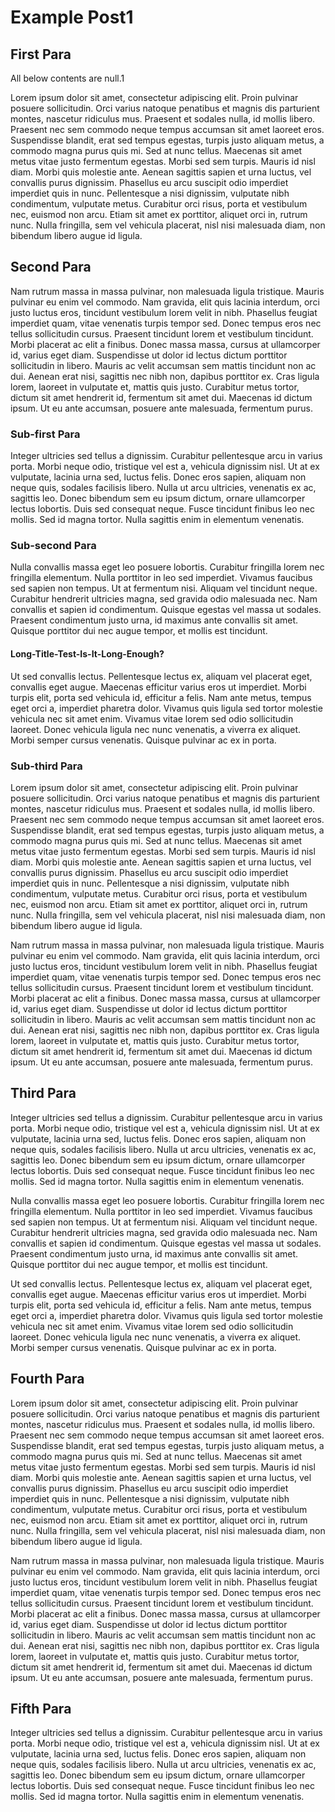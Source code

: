 <!-- tags: computer, book -->

<!-- collect
{
  "data": {
    "type": "json",
    "keywords": ["json", "collect"]
  }
}
-->

<div id="tocw"></div>
<div id="tock"></div>

# Example Post1



## First Para
All below contents are null.1

Lorem ipsum dolor sit amet, consectetur adipiscing elit. Proin pulvinar posuere sollicitudin. Orci varius natoque penatibus et magnis dis parturient montes, nascetur ridiculus mus. Praesent et sodales nulla, id mollis libero. Praesent nec sem commodo neque tempus accumsan sit amet laoreet eros. Suspendisse blandit, erat sed tempus egestas, turpis justo aliquam metus, a commodo magna purus quis mi. Sed at nunc tellus. Maecenas sit amet metus vitae justo fermentum egestas. Morbi sed sem turpis. Mauris id nisl diam. Morbi quis molestie ante. Aenean sagittis sapien et urna luctus, vel convallis purus dignissim. Phasellus eu arcu suscipit odio imperdiet imperdiet quis in nunc. Pellentesque a nisi dignissim, vulputate nibh condimentum, vulputate metus. Curabitur orci risus, porta et vestibulum nec, euismod non arcu. Etiam sit amet ex porttitor, aliquet orci in, rutrum nunc. Nulla fringilla, sem vel vehicula placerat, nisl nisi malesuada diam, non bibendum libero augue id ligula.

## Second Para
Nam rutrum massa in massa pulvinar, non malesuada ligula tristique. Mauris pulvinar eu enim vel commodo. Nam gravida, elit quis lacinia interdum, orci justo luctus eros, tincidunt vestibulum lorem velit in nibh. Phasellus feugiat imperdiet quam, vitae venenatis turpis tempor sed. Donec tempus eros nec tellus sollicitudin cursus. Praesent tincidunt lorem et vestibulum tincidunt. Morbi placerat ac elit a finibus. Donec massa massa, cursus at ullamcorper id, varius eget diam. Suspendisse ut dolor id lectus dictum porttitor sollicitudin in libero. Mauris ac velit accumsan sem mattis tincidunt non ac dui. Aenean erat nisi, sagittis nec nibh non, dapibus porttitor ex. Cras ligula lorem, laoreet in vulputate et, mattis quis justo. Curabitur metus tortor, dictum sit amet hendrerit id, fermentum sit amet dui. Maecenas id dictum ipsum. Ut eu ante accumsan, posuere ante malesuada, fermentum purus.

### Sub-first Para
Integer ultricies sed tellus a dignissim. Curabitur pellentesque arcu in varius porta. Morbi neque odio, tristique vel est a, vehicula dignissim nisl. Ut at ex vulputate, lacinia urna sed, luctus felis. Donec eros sapien, aliquam non neque quis, sodales facilisis libero. Nulla ut arcu ultricies, venenatis ex ac, sagittis leo. Donec bibendum sem eu ipsum dictum, ornare ullamcorper lectus lobortis. Duis sed consequat neque. Fusce tincidunt finibus leo nec mollis. Sed id magna tortor. Nulla sagittis enim in elementum venenatis.

### Sub-second Para
Nulla convallis massa eget leo posuere lobortis. Curabitur fringilla lorem nec fringilla elementum. Nulla porttitor in leo sed imperdiet. Vivamus faucibus sed sapien non tempus. Ut at fermentum nisi. Aliquam vel tincidunt neque. Curabitur hendrerit ultricies magna, sed gravida odio malesuada nec. Nam convallis et sapien id condimentum. Quisque egestas vel massa ut sodales. Praesent condimentum justo urna, id maximus ante convallis sit amet. Quisque porttitor dui nec augue tempor, et mollis est tincidunt.

#### Long-Title-Test-Is-It-Long-Enough?
Ut sed convallis lectus. Pellentesque lectus ex, aliquam vel placerat eget, convallis eget augue. Maecenas efficitur varius eros ut imperdiet. Morbi turpis elit, porta sed vehicula id, efficitur a felis. Nam ante metus, tempus eget orci a, imperdiet pharetra dolor. Vivamus quis ligula sed tortor molestie vehicula nec sit amet enim. Vivamus vitae lorem sed odio sollicitudin laoreet. Donec vehicula ligula nec nunc venenatis, a viverra ex aliquet. Morbi semper cursus venenatis. Quisque pulvinar ac ex in porta.

### Sub-third Para
Lorem ipsum dolor sit amet, consectetur adipiscing elit. Proin pulvinar posuere sollicitudin. Orci varius natoque penatibus et magnis dis parturient montes, nascetur ridiculus mus. Praesent et sodales nulla, id mollis libero. Praesent nec sem commodo neque tempus accumsan sit amet laoreet eros. Suspendisse blandit, erat sed tempus egestas, turpis justo aliquam metus, a commodo magna purus quis mi. Sed at nunc tellus. Maecenas sit amet metus vitae justo fermentum egestas. Morbi sed sem turpis. Mauris id nisl diam. Morbi quis molestie ante. Aenean sagittis sapien et urna luctus, vel convallis purus dignissim. Phasellus eu arcu suscipit odio imperdiet imperdiet quis in nunc. Pellentesque a nisi dignissim, vulputate nibh condimentum, vulputate metus. Curabitur orci risus, porta et vestibulum nec, euismod non arcu. Etiam sit amet ex porttitor, aliquet orci in, rutrum nunc. Nulla fringilla, sem vel vehicula placerat, nisl nisi malesuada diam, non bibendum libero augue id ligula.

Nam rutrum massa in massa pulvinar, non malesuada ligula tristique. Mauris pulvinar eu enim vel commodo. Nam gravida, elit quis lacinia interdum, orci justo luctus eros, tincidunt vestibulum lorem velit in nibh. Phasellus feugiat imperdiet quam, vitae venenatis turpis tempor sed. Donec tempus eros nec tellus sollicitudin cursus. Praesent tincidunt lorem et vestibulum tincidunt. Morbi placerat ac elit a finibus. Donec massa massa, cursus at ullamcorper id, varius eget diam. Suspendisse ut dolor id lectus dictum porttitor sollicitudin in libero. Mauris ac velit accumsan sem mattis tincidunt non ac dui. Aenean erat nisi, sagittis nec nibh non, dapibus porttitor ex. Cras ligula lorem, laoreet in vulputate et, mattis quis justo. Curabitur metus tortor, dictum sit amet hendrerit id, fermentum sit amet dui. Maecenas id dictum ipsum. Ut eu ante accumsan, posuere ante malesuada, fermentum purus.

## Third Para
Integer ultricies sed tellus a dignissim. Curabitur pellentesque arcu in varius porta. Morbi neque odio, tristique vel est a, vehicula dignissim nisl. Ut at ex vulputate, lacinia urna sed, luctus felis. Donec eros sapien, aliquam non neque quis, sodales facilisis libero. Nulla ut arcu ultricies, venenatis ex ac, sagittis leo. Donec bibendum sem eu ipsum dictum, ornare ullamcorper lectus lobortis. Duis sed consequat neque. Fusce tincidunt finibus leo nec mollis. Sed id magna tortor. Nulla sagittis enim in elementum venenatis.

Nulla convallis massa eget leo posuere lobortis. Curabitur fringilla lorem nec fringilla elementum. Nulla porttitor in leo sed imperdiet. Vivamus faucibus sed sapien non tempus. Ut at fermentum nisi. Aliquam vel tincidunt neque. Curabitur hendrerit ultricies magna, sed gravida odio malesuada nec. Nam convallis et sapien id condimentum. Quisque egestas vel massa ut sodales. Praesent condimentum justo urna, id maximus ante convallis sit amet. Quisque porttitor dui nec augue tempor, et mollis est tincidunt.

Ut sed convallis lectus. Pellentesque lectus ex, aliquam vel placerat eget, convallis eget augue. Maecenas efficitur varius eros ut imperdiet. Morbi turpis elit, porta sed vehicula id, efficitur a felis. Nam ante metus, tempus eget orci a, imperdiet pharetra dolor. Vivamus quis ligula sed tortor molestie vehicula nec sit amet enim. Vivamus vitae lorem sed odio sollicitudin laoreet. Donec vehicula ligula nec nunc venenatis, a viverra ex aliquet. Morbi semper cursus venenatis. Quisque pulvinar ac ex in porta.

## Fourth Para
Lorem ipsum dolor sit amet, consectetur adipiscing elit. Proin pulvinar posuere sollicitudin. Orci varius natoque penatibus et magnis dis parturient montes, nascetur ridiculus mus. Praesent et sodales nulla, id mollis libero. Praesent nec sem commodo neque tempus accumsan sit amet laoreet eros. Suspendisse blandit, erat sed tempus egestas, turpis justo aliquam metus, a commodo magna purus quis mi. Sed at nunc tellus. Maecenas sit amet metus vitae justo fermentum egestas. Morbi sed sem turpis. Mauris id nisl diam. Morbi quis molestie ante. Aenean sagittis sapien et urna luctus, vel convallis purus dignissim. Phasellus eu arcu suscipit odio imperdiet imperdiet quis in nunc. Pellentesque a nisi dignissim, vulputate nibh condimentum, vulputate metus. Curabitur orci risus, porta et vestibulum nec, euismod non arcu. Etiam sit amet ex porttitor, aliquet orci in, rutrum nunc. Nulla fringilla, sem vel vehicula placerat, nisl nisi malesuada diam, non bibendum libero augue id ligula.

Nam rutrum massa in massa pulvinar, non malesuada ligula tristique. Mauris pulvinar eu enim vel commodo. Nam gravida, elit quis lacinia interdum, orci justo luctus eros, tincidunt vestibulum lorem velit in nibh. Phasellus feugiat imperdiet quam, vitae venenatis turpis tempor sed. Donec tempus eros nec tellus sollicitudin cursus. Praesent tincidunt lorem et vestibulum tincidunt. Morbi placerat ac elit a finibus. Donec massa massa, cursus at ullamcorper id, varius eget diam. Suspendisse ut dolor id lectus dictum porttitor sollicitudin in libero. Mauris ac velit accumsan sem mattis tincidunt non ac dui. Aenean erat nisi, sagittis nec nibh non, dapibus porttitor ex. Cras ligula lorem, laoreet in vulputate et, mattis quis justo. Curabitur metus tortor, dictum sit amet hendrerit id, fermentum sit amet dui. Maecenas id dictum ipsum. Ut eu ante accumsan, posuere ante malesuada, fermentum purus.

## Fifth Para
Integer ultricies sed tellus a dignissim. Curabitur pellentesque arcu in varius porta. Morbi neque odio, tristique vel est a, vehicula dignissim nisl. Ut at ex vulputate, lacinia urna sed, luctus felis. Donec eros sapien, aliquam non neque quis, sodales facilisis libero. Nulla ut arcu ultricies, venenatis ex ac, sagittis leo. Donec bibendum sem eu ipsum dictum, ornare ullamcorper lectus lobortis. Duis sed consequat neque. Fusce tincidunt finibus leo nec mollis. Sed id magna tortor. Nulla sagittis enim in elementum venenatis.
